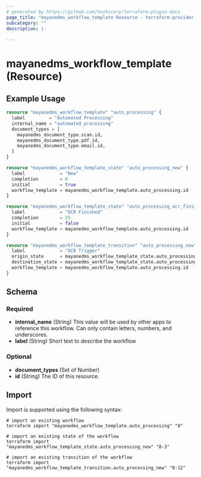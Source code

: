 ```yaml
---
# generated by https://github.com/hashicorp/terraform-plugin-docs
page_title: "mayanedms_workflow_template Resource - terraform-provider-mayanedms"
subcategory: ""
description: |-
  
---
```


# mayanedms_workflow_template (Resource)



## Example Usage

```terraform
resource "mayanedms_workflow_template" "auto_processing" {
  label         = "Automated Processing"
  internal_name = "automated_processing"
  document_types = [
    mayanedms_document_type.scan.id,
    mayanedms_document_type.pdf.id,
    mayanedms_document_type.email.id,
  ]
}

resource "mayanedms_workflow_template_state" "auto_processing_new" {
  label             = "New"
  completion        = 0
  initial           = true
  workflow_template = mayanedms_workflow_template.auto_processing.id
}

resource "mayanedms_workflow_template_state" "auto_processing_ocr_finished" {
  label             = "OCR Finished"
  completion        = 25
  initial           = false
  workflow_template = mayanedms_workflow_template.auto_processing.id
}

resource "mayanedms_workflow_template_transition" "auto_processing_new" {
  label             = "OCR Trigger"
  origin_state      = mayanedms_workflow_template_state.auto_processing_new.id
  destination_state = mayanedms_workflow_template_state.auto_processing_ocr_finished.id
  workflow_template = mayanedms_workflow_template.auto_processing.id
}
```

<!-- schema generated by tfplugindocs -->
## Schema

### Required

- **internal_name** (String) This value will be used by other apps to reference this workflow. Can only contain letters, numbers, and underscores.
- **label** (String) Short text to describe the workflow

### Optional

- **document_types** (Set of Number)
- **id** (String) The ID of this resource.

## Import

Import is supported using the following syntax:

```shell
# import an existing workflow
terraform import "mayanedms_workflow_template.auto_processing" "8"

# import an existing state of the workflow
terraform import "mayanedms_workflow_template_state.auto_processing_new" "8-3"

# import an existing transition of the workflow
terraform import "mayanedms_workflow_template_transition.auto_processing_new" "8-12"
```
